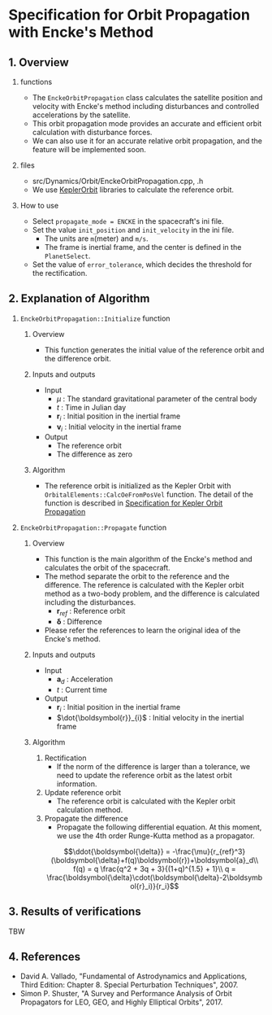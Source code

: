 # Specification for Orbit Propagation with Encke's Method

## 1.  Overview

1. functions
   - The `EnckeOrbitPropagation` class calculates the satellite position and velocity with Encke's method including disturbances and controlled accelerations by the satellite.
   - This orbit propagation mode provides an accurate and efficient orbit calculation with disturbance forces.
   - We can also use it for an accurate relative orbit propagation, and the feature will be implemented soon.

2. files
   - src/Dynamics/Orbit/EnckeOrbitPropagation.cpp, .h
   - We use [KeplerOrbit](./Spec_KeplerOrbit.md) libraries to calculate the reference orbit.

3. How to use
   - Select `propagate_mode = ENCKE` in the spacecraft's ini file.
   - Set the value `init_position` and `init_velocity` in the ini file.
     - The units are `m`(meter) and `m/s`.
     - The frame is inertial frame, and the center is defined in the `PlanetSelect`.
   - Set the value of `error_tolerance`, which decides the threshold for the rectification.

## 2. Explanation of Algorithm
1. `EnckeOrbitPropagation::Initialize` function
   1. Overview
      - This function generates the initial value of the reference orbit and the difference orbit.

   2. Inputs and outputs
      - Input
        - $`\mu`$ : The standard gravitational parameter of the central body
        - $`t`$ : Time in Julian day
        - $`\boldsymbol{r}_{i}`$ : Initial position in the inertial frame
        - $`\boldsymbol{v}_{i}`$ : Initial velocity in the inertial frame
      - Output
        - The reference orbit
        - The difference as zero

   3. Algorithm
      - The reference orbit is initialized as the Kepler Orbit with `OrbitalElements::CalcOeFromPosVel` function. The detail of the function is described in [Specification for Kepler Orbit Propagation](./Spec_KeplerOrbit.md)

2. `EnckeOrbitPropagation::Propagate` function
   1. Overview
      - This function is the main algorithm of the Encke's method and calculates the orbit of the spacecraft.
      - The method separate the orbit to the reference and the difference. The reference is calculated with the Kepler orbit method as a two-body problem, and the difference is calculated including the disturbances.
        - $`\boldsymbol{r}_{ref}`$ : Reference orbit
        - $`\boldsymbol{\delta}`$ : Difference
      - Please refer the references to learn the original idea of the Encke's method.

   2. Inputs and outputs
      - Input
        - $`\boldsymbol{a}_d`$ : Acceleration
        - $`t`$ : Current time
      - Output
        - $`\boldsymbol{r}_{i}`$ : Initial position in the inertial frame
        - $`\dot{\boldsymbol{r}}_{i}`$ : Initial velocity in the inertial frame
        
   3. Algorithm
      1. Rectification
         - If the norm of the difference is larger than a tolerance, we need to update the reference orbit as the latest orbit information.
      2. Update reference orbit
         - The reference orbit is calculated with the Kepler orbit calculation method.
      3. Propagate the difference
         - Propagate the following differential equation. At this moment, we use the 4th order Runge-Kutta method as a propagator.
         ```math
         \ddot{\boldsymbol{\delta}} = -\frac{\mu}{r_{ref}^3}(\boldsymbol{\delta}+f(q)\boldsymbol{r})+\boldsymbol{a}_d\\
         f(q) = q \frac{q^2 + 3q + 3}{(1+q)^{1.5} + 1}\\
         q = \frac{\boldsymbol{\delta}\cdot(\boldsymbol{\delta}-2\boldsymbol{r}_i)}{r_i}
         ```


## 3. Results of verifications
TBW

## 4. References
- David A. Vallado, "Fundamental of Astrodynamics and Applications, Third Edition: Chapter 8. Special Perturbation Techniques", 2007.
- Simon P. Shuster, "A Survey and Performance Analysis of Orbit Propagators for LEO, GEO, and Highly Elliptical Orbits", 2017.
